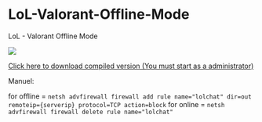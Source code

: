 # LoL-Valorant-Offline-Mode
LoL - Valorant Offline Mode


[![](https://cdn.discordapp.com/attachments/452001720055234581/912693098201632798/ss.png)](https://cdn.discordapp.com/attachments/452001720055234581/912693098201632798/ss.png)

[Click here to download compiled version (You must start as a administrator)](https://github.com/Dekares/LoL-Valorant-Offline-Mode/releases/tag/compiled "Click here to download compiled version (You must start as a administrator)")

Manuel:

for offline = `netsh advfirewall firewall add rule name="lolchat" dir=out remoteip={serverip} protocol=TCP action=block`
for online = `netsh advfirewall firewall delete rule name="lolchat"`
